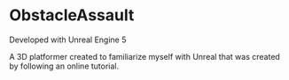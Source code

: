 # ObstacleAssault

Developed with Unreal Engine 5

A 3D platformer created to familiarize myself with Unreal that was created by following an online tutorial.
